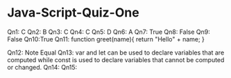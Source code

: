 # Java-Script-Quiz-One

Qn1: C
Qn2: B
Qn3: C
Qn4: C
Qn5: D
Qn6: A
Qn7: True
Qn8: False
Qn9: False
Qn10:True
Qn11: function greet(name){
    return "Hello" + name;
}

Qn12: Note Equal
Qn13: var and let can be used to declare variables that are computed while const is used to declare variables that cannot be computed or changed.
Qn14: 
Qn15:
